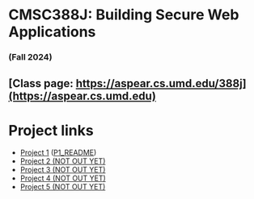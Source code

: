 # CMSC388J: Building Secure Web Applications
### (Fall 2024)

## [Class page: https://aspear.cs.umd.edu/388j](https://aspear.cs.umd.edu)

# Project links
 - [Project 1]() ([P1_README](fall2024/projects/project01.md))
 - [Project 2 (NOT OUT YET)]() 
 - [Project 3 (NOT OUT YET)]() 
 - [Project 4 (NOT OUT YET)]() 
 - [Project 5 (NOT OUT YET)]() 
